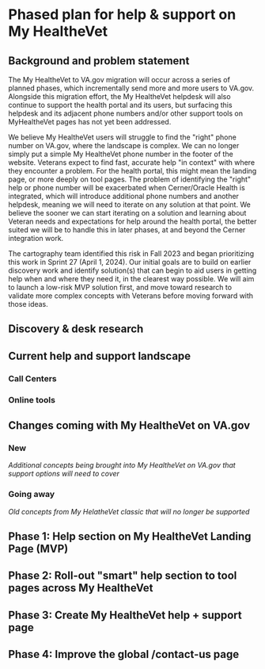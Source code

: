 # Phased plan for help & support on My HealtheVet

## Background and problem statement
The My HealtheVet to VA.gov migration will occur across a series of planned phases, which incrementally send more and more users to VA.gov. Alongside this migration effort, the My HealtheVet helpdesk will also continue to support the health portal and its users, but surfacing this helpdesk and its adjacent phone numbers and/or other support tools on MyHealtheVet pages has not yet been addressed. 

We believe My HealtheVet users will struggle to find the "right" phone number on VA.gov, where the landscape is complex. We can no longer simply put a simple My HealtheVet phone number in the footer of the website.  Veterans expect to find fast, accurate help "in context" with where they encounter a problem. For the health portal, this might mean the landing page, or more deeply on tool pages. The problem of identifying the "right" help or phone number will be exacerbated when Cerner/Oracle Health is integrated, which will introduce additional phone numbers and another helpdesk, meaning we will need to iterate on any solution at that point. We believe the sooner we can start iterating on a solution and learning about Veteran needs and expectations for help around the health portal, the better suited we will be to handle this in later phases, at and beyond the Cerner integration work.

The cartography team identified this risk in Fall 2023 and began prioritizing this work in Sprint 27 (April 1, 2024). Our initial goals are to build on earlier discovery work and identify solution(s) that can begin to aid users in getting help when and where they need it, in the clearest way possible. We will aim to launch a low-risk MVP solution first, and move toward research to validate more complex concepts with Veterans before moving forward with those ideas. 

## Discovery & desk research

## Current help and support landscape

### Call Centers

### Online tools

## Changes coming with My HealtheVet on VA.gov

### New 
_Additional concepts being brought into My HealtheVet on VA.gov that support options will need to cover_

### Going away
_Old concepts from My HelatheVet classic that will no longer be supported_

## Phase 1: Help section on My HealtheVet Landing Page (MVP)

## Phase 2: Roll-out "smart" help section to tool pages across My HealtheVet

## Phase 3: Create My HealtheVet help + support page

## Phase 4: Improve the global /contact-us page 
